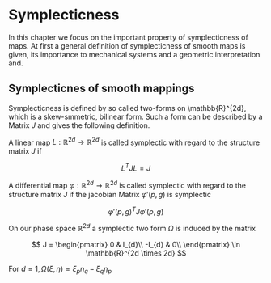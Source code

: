 # Symplecticness
In this chapter we focus on the important property of symplecticness of maps.
At first a general definition of symplecticness of smooth maps is given, its importance to mechanical systems and a geometric interpretation and.

## Symplecticnes of smooth mappings
Symplecticness is defined by so called two-forms on \mathbb{R}^{2d}, which is a skew-smmetric, bilinear form.
Such a form can be described by a Matrix $J$ and gives the following definition.

A linear map $L: \mathbb{R}^{2d} \rightarrow \mathbb{R}^{2d}$ is called symplectic with regard to the structure matrix $J$ if 

$$
L^{T}JL = J 
$$

A differential map $\varphi: \mathbb{R}^{2d} \rightarrow \mathbb{R}^{2d}$ is called symplectic with regard to the structure matrix $J$ if the jacobian Matrix $\varphi'(p,g)$ is symplectic

$$
\varphi'(p,g)^{T}J\varphi'(p,g)
$$

On our phase space $\mathbb{R}^{2d}$ a symplectic two form $\Omega$ is induced by the matrix

$$
J = \begin{pmatrix}
              0 & I_{d}\\
              -I_{d} & 0\\
          \end{pmatrix} \in \mathbb{R}^{2d \times 2d}
$$

For $d = 1, \Omega(\xi, \eta) = \xi_p \eta_q - \xi_q\eta_p$



